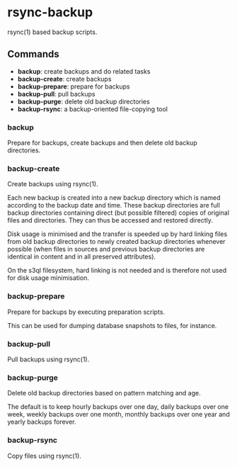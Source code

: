 rsync-backup
============

rsync(1) based backup scripts.

Commands
--------

 * **backup**:         create backups and do related tasks
 * **backup-create**:  create backups
 * **backup-prepare**: prepare for backups
 * **backup-pull**:    pull backups
 * **backup-purge**:   delete old backup directories
 * **backup-rsync**:   a backup-oriented file-copying tool

### **backup**

Prepare for backups, create backups and then delete old backup
directories.

### **backup-create**

Create backups using rsync(1).

Each new backup is created into a new backup directory which is named
according to the backup date and time. These backup directories are full
backup directories containing direct (but possible filtered) copies of
original files and directories. They can thus be accessed and restored
directly.

Disk usage is minimised and the transfer is speeded up by hard linking
files from old backup directories to newly created backup directories
whenever possible (when files in sources and previous backup directories
are identical in content and in all preserved attributes).

On the s3ql filesystem, hard linking is not needed and is therefore not
used for disk usage minimisation.

### **backup-prepare**

Prepare for backups by executing preparation scripts.

This can be used for dumping database snapshots to files, for instance.

### **backup-pull**

Pull backups using rsync(1).

### **backup-purge**

Delete old backup directories based on pattern matching and age.

The default is to keep hourly backups over one day, daily backups over
one week, weekly backups over one month, monthly backups over one year
and yearly backups forever.

### **backup-rsync**

Copy files using rsync(1).

